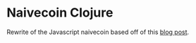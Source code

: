 # Naivecoin Clojure

Rewrite of the Javascript naivecoin based off of this [blog post](https://medium.com/@lhartikk/a-blockchain-in-200-lines-of-code-963cc1cc0e54).
